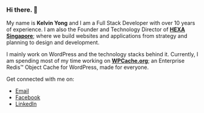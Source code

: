 ### Hi there. 👋

My name is **Kelvin Yong** and I am a Full Stack Developer with over 10 years of experience. I am also the Founder and Technology Director of [**HEXA Singapore**](https://made.byi3.com/); where we build websites and applications from strategy and planning to design and development.

I mainly work on WordPress and the technology stacks behind it. Currently, I am spending most of my time working on [**WPCache.org**](https://wpcache.org/); an Enterprise Redis™ Object Cache for WordPress, made for everyone.

Get connected with me on:
* [Email](mailto:kelvin.yong@hexa.sg)
* [Facebook](https://www.facebook.com/klvnyong/)
* [LinkedIn](https://www.linkedin.com/in/klvnyong/)
